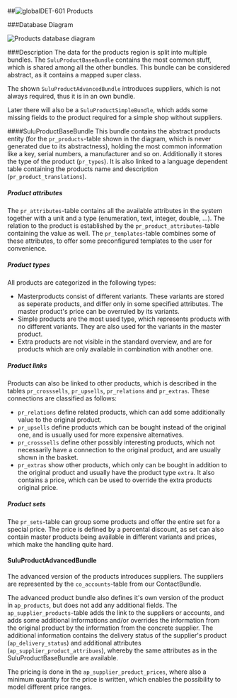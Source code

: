 ##![global](https://raw.github.com/massiveart/sulu-docs/master/system-requirements/images/global.png)DET-601 Products

###Database Diagram

![Products database diagram](https://raw.github.com/massiveart/sulu-docs/master/detail-specification/images/db/products.png)

###Description
The data for the products region is split into multiple bundles. The `SuluProductBaseBundle` contains the most common stuff, which is shared among all the other bundles. This bundle can be considered abstract, as it contains a mapped super class.

The shown `SuluProductAdvancedBundle` introduces suppliers, which is not always required, thus it is in an own bundle.

Later there will also be a `SuluProductSimpleBundle`, which adds some missing fields to the product required for a simple shop without suppliers.

####SuluProductBaseBundle
This bundle contains the abstract products entity (for the `pr_products`-table shown in the diagram, which is never generated due to its abstractness), holding the most common information like a key, serial numbers, a manufacturer and so on. Additionally it stores the type of the product (`pr_types`). It is also linked to a language dependent table containing the products name and description (`pr_product_translations`).

##### Product attributes
The `pr_attributes`-table contains all the available attributes in the system together with a unit and a type (enumeration, text, integer, double, ...). The relation to the product is established by the `pr_product_attributes`-table containing the value as well. The `pr_templates`-table combines some of these attributes, to offer some preconfigured templates to the user for convenience.

##### Product types
All products are categorized in the following types:
* Masterproducts consist of different variants. These variants are stored as seperate products, and differ only in some specified attributes. The master product's price can be overruled by its variants.
* Simple products are the most used type, which represents products with no different variants. They are also used for the variants in the master product.
* Extra products are not visible in the standard overview, and are for products which are only available in combination with another one.

##### Product links
Products can also be linked to other products, which is described in the tables `pr_crosssells`, `pr_upsells`, `pr_relations` and `pr_extras`. These connections are classified as follows:
* `pr_relations` define related products, which can add some additionally value to the original product.
* `pr_upsells` define products which can be bought instead of the original one, and is usually used for more expensive alternatives.
* `pr_crosssells` define other possibly interesting products, which not necessarily have a connection to the original product, and are usually shown in the basket.
* `pr_extras` show other products, which only can be bought in addition to the original product and usually have the product type `extra`. It also contains a price, which can be used to override the extra products original price.

##### Product sets
The `pr_sets`-table can group some products and offer the entire set for a special price. The price is defined by a percental discount, as set can also contain master products being available in different variants and prices, which make the handling quite hard.

#### SuluProductAdvancedBundle
The advanced version of the products introduces suppliers. The suppliers are represented by the `co_accounts`-table from our ContactBundle.

The advanced product bundle also defines it's own version of the product in `ap_products`, but does not add any additional fields. The `ap_supplier_products`-table adds the link to the suppliers or accounts, and adds some additional informations and/or overrides the information from the original product by the information from the concrete supplier. The additional information contains the delivery status of the supplier's product (`ap_delivery_status`) and additional attributes (`ap_supplier_product_attribues`), whereby the same attributes as in the SuluProductBaseBundle are available. 

The pricing is done in the `ap_supplier_product_prices`, where also a minimum quantity for the price is written, which enables the possibility to model different price ranges.

